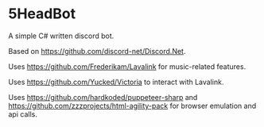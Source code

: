 # 5HeadBot
A simple C# written discord bot.

Based on https://github.com/discord-net/Discord.Net.

Uses https://github.com/Frederikam/Lavalink for music-related features.

Uses https://github.com/Yucked/Victoria to interact with Lavalink.

Uses https://github.com/hardkoded/puppeteer-sharp and https://github.com/zzzprojects/html-agility-pack for browser emulation and api calls.
